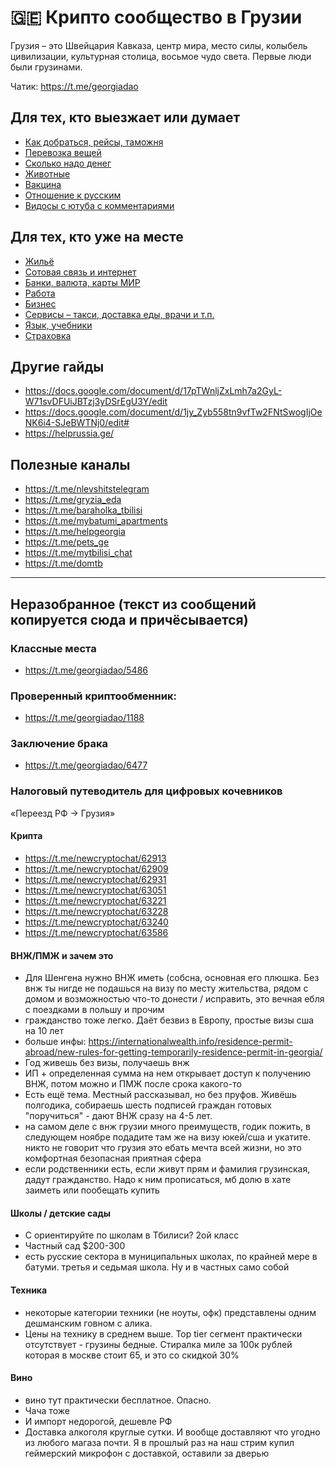 # 🇬🇪 Крипто сообщество в Грузии

Грузия – это Швейцария Кавказа, центр мира, место силы, колыбель цивилизации, культурная столица, восьмое чудо света. Первые люди были грузинами.

Чатик: https://t.me/georgiadao

## Для тех, кто выезжает или думает
* [Как добраться, рейсы, таможня](/fly)
* [Перевозка вещей](/logistics)
* [Сколько надо денег](/budget)
* [Животные](/pets)
* [Вакцина](/covid)
* [Отношение к русским](/attitude)
* [Видосы с ютуба с комментариями](/bloggers)

## Для тех, кто уже на месте
* [Жильё](/flats)
* [Сотовая связь и интернет](/mobile)
* [Банки, валюта, карты МИР](/banks)
* [Работа](/work)
* [Бизнес](/business)
* [Сервисы – такси, доставка еды, врачи и т.п.](/services)
* [Язык, учебники](/tutorials)
* [Страховка](/insurance)

## Другие гайды
* https://docs.google.com/document/d/17pTWnljZxLmh7a2GyL-W71svDFUiJBTzj3yDSrEgU3Y/edit
* https://docs.google.com/document/d/1jy_Zyb558tn9vfTw2FNtSwogIjOeNK6i4-SJeBWTNj0/edit#
* https://helprussia.ge/

## Полезные каналы
* https://t.me/nlevshitstelegram
* https://t.me/gryzia_eda
* https://t.me/baraholka_tbilisi
* https://t.me/mybatumi_apartments
* https://t.me/helpgeorgia
* https://t.me/pets_ge
* https://t.me/mytbilisi_chat
* https://t.me/domtb

---
## Неразобранное (текст из сообщений копируется сюда и причёсывается)

### Классные места
* https://t.me/georgiadao/5486

### Проверенный криптообменник:
* https://t.me/georgiadao/1188

### Заключение брака
* https://t.me/georgiadao/6477

### Налоговый путеводитель для цифровых кочевников
«Переезд РФ -> Грузия»

#### Крипта
* https://t.me/newcryptochat/62913
* https://t.me/newcryptochat/62909
* https://t.me/newcryptochat/62931
* https://t.me/newcryptochat/63051
* https://t.me/newcryptochat/63221
* https://t.me/newcryptochat/63228
* https://t.me/newcryptochat/63240
* https://t.me/newcryptochat/63586

#### ВНЖ/ПМЖ и зачем это
* Для Шенгена нужно ВНЖ иметь (собсна, основная его плюшка. Без внж ты нигде не подашься на визу по месту жительства, рядом с домом и возможностью что-то донести / исправить, это вечная ебля с поездками в польшу и прочим
* гражданство тоже легко. Даёт безвиз в Европу, простые визы сша на 10 лет
* больше инфы: https://internationalwealth.info/residence-permit-abroad/new-rules-for-getting-temporarily-residence-permit-in-georgia/
* Год живешь без визы, получаешь внж
* ИП + определенная сумма на нем открывает доступ к получению ВНЖ, потом можно и ПМЖ после срока какого-то
* Есть ещё тема. Местный рассказывал, но без пруфов. Живёшь полгодика, собираешь шесть подписей граждан готовых "поручиться" - дают ВНЖ сразу на 4-5 лет.
* на самом деле с внж грузии много преимуществ, годик пожить, в следующем ноябре подадите там же на визу юкей/сша и укатите. никто не говорит что грузия это ебать мечта всей жизни, но это комфортная безопасная приятная сфера
* если родственники есть, если живут прям и фамилия грузинская, дадут гражданство. Надо к ним прописаться, мб долю в хате заиметь или пообещать купить

#### Школы / детские сады
* С ориентируйте по школам в Тбилиси? 2ой класс
* Частный сад $200-300
* есть русские сектора в муниципальных школах, по крайней мере в батуми. третья и седьмая школа. Ну и в частных само собой

#### Техника
* некоторые категории техники (не ноуты, офк) представлены одним дешманским говном с алика.
* Цены на технику в среднем выше. Top tier сегмент практически отсутствует - грузины бедные. Стиралка миле за 100к рублей которая в москве стоит 65, и это со скидкой 30%

#### Вино
* вино тут практически бесплатное. Опасно.
* Чача тоже
* И импорт недорогой, дешевле РФ
* Доставка алкоголя круглые сутки. И вообще доставляют что угодно из любого магаза почти. Я в прошлый раз на наш стрим купил геймерский микрофон с доставкой, оставили за дверью
